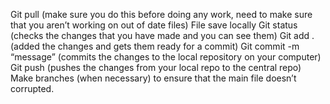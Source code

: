 Git pull (make sure you do this before doing any work, need to make sure that you aren’t working on out of date files)
File save locally
Git status (checks the changes that you have made and you can see them)
Git add . (added the changes and gets them ready for a commit)
Git commit -m “message” (commits the changes to the local repository on your computer)
Git push (pushes the changes from your local repo to the central repo)
Make branches (when necessary) to ensure that the main file doesn’t corrupted.